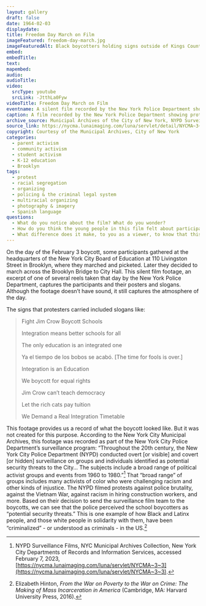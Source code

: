 ```yaml
---
layout: gallery
draft: false
date: 1964-02-03
displaydate: 
title: Freedom Day March on Film
imageFeatured: freedom-day-march.jpg
imageFeaturedAlt: Black boycotters holding signs outside of Kings County Trust Company in downtown Brooklyn. 
embed: 
embedTitle: 
text: 
mapembed: 
audio: 
audioTitle: 
video: 
  srcType: youtube
  srcLink: -JtthLa0Fyw
videoTitle: Freedom Day March on Film
eventname: A silent film recorded by the New York Police Department showing protesters at Board of Education headquarters and marching during the February 3, 1964 boycott. 
caption: A film recorded by the New York Police Department showing protesters at Board of Education headquarters and marching during the February 3, 1964 boycott.
archive_source: Municipal Archives of the City of New York, NYPD Surveillance Films
source_link: https://nycma.lunaimaging.com/luna/servlet/detail/NYCMA~3~3~210~1233413:110-Livingston-St--and-Bernum-Place?sort=identifier%2Ctitle%2Cdate&qvq=q:0163;sort:identifier%2Ctitle%2Cdate;lc:NYCMA~3~3&mi=0&trs=11
copyright: Courtesy of the Municipal Archives, City of New York
categories:
  - parent activism
  - community activism
  - student activism
  - K-12 education
  - Brooklyn
tags:
  - protest
  - racial segregation
  - organizing
  - policing & the criminal legal system 
  - multiracial organizing
  - photography & imagery
  - Spanish language
questions:
  - What do you notice about the film? What do you wonder? 
  - How do you think the young people in this film felt about participating in this protest? What evidence can you find in the film footage?
  - What difference does it make, to you as a viewer, to know that this footage was recorded by the New York Police Department? Why do you think the NYPD was recording this footage? How does that affect what we can learn from it? How do you think the participating students and adults would have felt if they knew they were being recorded by the police?
---
```


On the day of the February 3 boycott, some participants gathered at the headquarters of the New York City Board of Education at 110 Livingston Street in Brooklyn, where they marched and picketed. Later they decided to march across the Brooklyn Bridge to City Hall. This silent film footage, an excerpt of one of several reels taken that day by the New York Police Department, captures the participants and their posters and slogans. Although the footage doesn’t have sound, it still captures the atmosphere of the day.

The signs that protesters carried included slogans like:

> Fight Jim Crow Boycott Schools
>
> Integration means better schools for all
>
> The only education is an integrated one
>
> Ya el tiempo de los bobos se acabó. \[The time for fools is over.\]
>
> Integration is an Education
>
> We boycott for equal rights
>
> Jim Crow can’t teach democracy
>
> Let the rich cats pay tuition
>
> We Demand a Real Integration Timetable

This footage provides us a record of what the boycott looked like. But it was not created for this purpose. According to the New York City Municipal Archives, this footage was recorded as part of the New York City Police Department’s surveillance program: “Throughout the 20th century, the New York City Police Department (NYPD) conducted overt [or visible] and covert [or hidden] surveillance on groups and individuals identified as potential security threats to the City… The subjects include a broad range of political activist groups and events from 1960 to 1980.”[^1] That “broad range” of groups includes many activists of color who were challenging racism and other kinds of injustice. The NYPD filmed protests against police brutality, against the Vietnam War, against racism in hiring construction workers, and more. Based on their decision to send the surveillance film team to the boycotts, we can see that the police perceived the school boycotters as “potential security threats.” This is one example of how Black and Latinx people, and those white people in solidarity with them, have been “criminalized” - or understood as criminals - in the US.[^2]

[^1]: NYPD Surveillance Films, NYC Municipal Archives Collection, New York City Departments of Records and Information Services, accessed February 7, 2023,  [https://nycma.lunaimaging.com/luna/servlet/NYCMA~3~3](https://nycma.lunaimaging.com/luna/servlet/NYCMA~3~3).

[^2]: Elizabeth Hinton, *From the War on Poverty to the War on Crime: The Making of Mass Incarceration in America* (Cambridge, MA: Harvard University Press, 2016).
